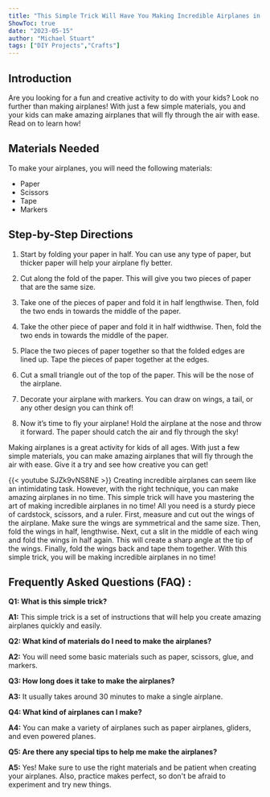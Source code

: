 ```yaml
---
title: "This Simple Trick Will Have You Making Incredible Airplanes in No Time!"
ShowToc: true 
date: "2023-05-15"
author: "Michael Stuart" 
tags: ["DIY Projects","Crafts"]
---
```

## Introduction

Are you looking for a fun and creative activity to do with your kids? Look no further than making airplanes! With just a few simple materials, you and your kids can make amazing airplanes that will fly through the air with ease. Read on to learn how! 

## Materials Needed

To make your airplanes, you will need the following materials: 
- Paper 
- Scissors 
- Tape 
- Markers 

## Step-by-Step Directions

1. Start by folding your paper in half. You can use any type of paper, but thicker paper will help your airplane fly better.

2. Cut along the fold of the paper. This will give you two pieces of paper that are the same size.

3. Take one of the pieces of paper and fold it in half lengthwise. Then, fold the two ends in towards the middle of the paper.

4. Take the other piece of paper and fold it in half widthwise. Then, fold the two ends in towards the middle of the paper.

5. Place the two pieces of paper together so that the folded edges are lined up. Tape the pieces of paper together at the edges.

6. Cut a small triangle out of the top of the paper. This will be the nose of the airplane.

7. Decorate your airplane with markers. You can draw on wings, a tail, or any other design you can think of!

8. Now it’s time to fly your airplane! Hold the airplane at the nose and throw it forward. The paper should catch the air and fly through the sky!

Making airplanes is a great activity for kids of all ages. With just a few simple materials, you can make amazing airplanes that will fly through the air with ease. Give it a try and see how creative you can get!

{{< youtube SJZk9vNS8NE >}} 
Creating incredible airplanes can seem like an intimidating task. However, with the right technique, you can make amazing airplanes in no time. This simple trick will have you mastering the art of making incredible airplanes in no time! All you need is a sturdy piece of cardstock, scissors, and a ruler. First, measure and cut out the wings of the airplane. Make sure the wings are symmetrical and the same size. Then, fold the wings in half, lengthwise. Next, cut a slit in the middle of each wing and fold the wings in half again. This will create a sharp angle at the tip of the wings. Finally, fold the wings back and tape them together. With this simple trick, you will be making incredible airplanes in no time!

## Frequently Asked Questions (FAQ) :
**Q1: What is this simple trick?**

**A1:** This simple trick is a set of instructions that will help you create amazing airplanes quickly and easily. 

**Q2: What kind of materials do I need to make the airplanes?**

**A2:** You will need some basic materials such as paper, scissors, glue, and markers. 

**Q3: How long does it take to make the airplanes?**

**A3:** It usually takes around 30 minutes to make a single airplane. 

**Q4: What kind of airplanes can I make?**

**A4:** You can make a variety of airplanes such as paper airplanes, gliders, and even powered planes. 

**Q5: Are there any special tips to help me make the airplanes?**

**A5:** Yes! Make sure to use the right materials and be patient when creating your airplanes. Also, practice makes perfect, so don't be afraid to experiment and try new things.





